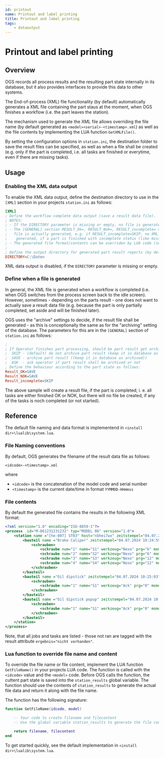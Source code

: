 ```yaml
---
id: printout
name: Printout and label printing
title: Printout and label printing
tags:
    - dataoutput
---
```


# Printout and label printing

## Overview

OGS records all process results and the resulting part state internally in its database, but it also provides interfaces to provide this data to other systems.

The End-of-process (XML) file functionality (by default) automatically generates a XML file containing the  part staus at the moment, when OGS finishes a workflow (i.e. the part leaves the station). 

The mechanism used to generate the XML file allows overriding the file name (by default generated as `<model><serial>-<timestamp>.xml`) as well as the file contents by implementing the LUA function `GetXMLFile()`.

By setting the configuration options in `station.ini`, the destination folder to save the result files can be specified, as well as when a file shall be created (e.g. only if the part is completed, i.e. all tasks are finished or everytime, even if there are missing tasks).  


## Usage

### Enabling the XML data output

To enable the XML data output, define the destination directory to use in the `[XML]` section in your projects `station.ini` as follows:

``` ini
[XML]
; Define the workflow complete data output (save a result data file).
; NOTES:
; - If the DIRECTORY parameter is missing or empty, no file is generated.
; - The [GENERAL] section RESULT_Ok=, RESULT_Nok=, RESULT_incomplete= define when a XML
;   file is actually generated, e.g. if RESULT_incomplete=SKIP, no XML file will be
;    generated, if a part is finished with incomplete status (like missing bolts).
; - The generated file format/contents can be overriden by LUA code (see GetXMLFile())
;
; Define the output directory for generated part result reports (by default in XML format)
DIRECTORY=C:\Daten
```

XML data output is disabled, if the `DIRECTORY` parameter is missing or empty.

### Define when a file is generated

In general, the XML file is generated when a workflow is completed (i.e. when OGS switches from the process screen back to the idle screen). However, sometimes - depending on the parts result - one does not want to actually save a result data file (e.g. because the part is only partially completed, set aside and will be finished later).

OGS uses the "archive" settings to decide, if the result file shall be generated - as this is conceptionally the same as for the "archiving" setting of the database. The parameters for this are in the `[GENERAL]` section of `station.ini` as follows:

``` ini
;
; If Operator finishes part processing, should be part result get archived in the Database?
;  SKIP - (default) do not archive part result (keep it in database as not completed)
;  SAVE - archive part result ((keep it in database as archived))
;  ASK  - ask operator if part result shall be archived or not
; Define the behaviour according to the part state as follows:
Result_OK=SAVE
Result_NOK=SAVE
Result_incomplete=SKIP
```

The above sample will create a result file, if the part is completed, i. e. all tasks are either
finished OK or NOK, but there will no file be created, if any of the tasks is noch completed (or not started).

## Reference

The default file naming and data format is implementend in `<install dir>\lualib\system.lua`. 

### File Naming conventions

By default, OGS generates the filename of the result data file as follows:

    <idcode>-<timestamp>.xml

where

- `<idcode>` is the concatenation of the model code and serial number
- `<timestamp>` is the current date/time in format `YYMMDD-HHmmss`


### File contents

By default the generated file contains the results in the following XML format:

``` xml
<?xml version="1.0" encoding="ISO-8859-1"?>
<prozess  id="M-061231231232" typ="MODEL 06" version="1.0">
	<station name ="[he-007] ST03" host="nbhei7wx" zeitstempel="04.07.2024 10:24:59" kundeninfo="" werker="red" meister="" ergebnis="NOK">
		<bauteil name ="Brake Caliper" zeitstempel="04.07.2024 10:24:59" ergebnis="nicht vorhanden">
			<schrauben>
				<schraube num="1" name="S1" werkzeug="Nexo" prg="6" moment="30.09" mommin="28.00" mommax="32.00" winkel="782" winmin="500.0" winmax="1200.0" ergebnis="OK" comment=""/>
				<schraube num="2" name="S2" werkzeug="Nexo" prg="6" moment="30.13" mommin="28.00" mommax="32.00" winkel="815" winmin="500.0" winmax="1200.0" ergebnis="OK" comment=""/>
				<schraube num="3" name="S3" werkzeug="Nexo" prg="12" moment="10.03" mommin="8.00" mommax="12.00" winkel="43" winmin="30" winmax="60" ergebnis="OK" comment=""/>
				<schraube num="4" name="S4" werkzeug="Nexo" prg="12" moment="" mommin="" mommax="" winkel="" winmin="" winmax="" ergebnis="nicht vorhanden" comment=""/>
			</schrauben>
		</bauteil>
		<bauteil name ="Oil dipstick" zeitstempel="04.07.2024 10:25:03" ergebnis="NOK">
			<schrauben>
				<schraube num="1" name="S1" werkzeug="Ack" prg="0" moment="INF" mommin="0.00" mommax="0.00" winkel="INF" winmin="0.0" winmax="0.0" ergebnis="NOK" comment=""/>
			</schrauben>
		</bauteil>
		<bauteil name ="Oil dipstick popup" zeitstempel="04.07.2024 10:25:04" ergebnis="OK">
			<schrauben>
				<schraube num="1" name="S1" werkzeug="Ack" prg="0" moment="INF" mommin="0.00" mommax="0.00" winkel="INF" winmin="0.0" winmax="0.0" ergebnis="OK" comment=""/>
			</schrauben>
		</bauteil>
	</station>
</prozess>
```

Note, that all jobs and tasks are listed - those not ran are tagged with the result attribute `ergebnis="nicht vorhanden"`.

### Lua function to override file name and content

To override the file name or file content, implement the LUA function `GetFileName()` in your projects LUA code. The function is called with the `<idcode>` value and the `<model>` code. Before OGS calls the function, the cuttent part state is saved into the `station_results` global variable. The function should use the contents of `station_results` to generate the actual file data and return it along with the file name.

The function has the following signature:

``` lua
function GetFileName(idcode, model)

    -- Your code to create filename and filecontent
    -- Use the global variable station_results to generate the file content.

    return filename, filecontent
end
```

To get started quickly, see the default implementation in `<install dir>\lualib\system.lua`. 
